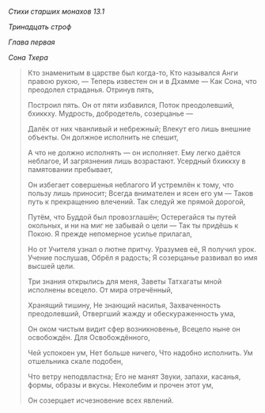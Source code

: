*Стихи старших монахов 13\.1*

*Тринадцать строф*

*Глава первая*

*Сона Тхера*

> Кто знаменитым в царстве был когда\-то,
> Кто назывался Анги правою рукою, —
> Теперь известен он и в Дхамме —
> Как Сона, что преодолел страданья\.
> Отринув пять,
>
> Построил пять\.
> Он от пяти избавился,
> Поток преодолевший, бхиккху\.
> Мудрость, добродетель, созерцанье —
>
> Далёк от них чванливый и небрежный;
> Влекут его лишь внешние объекты\.
> Он должное исполнить не спешит,
>
> А что не должно исполнять — он исполняет\.
> Ему легко даётся неблагое,
> И загрязнения лишь возрастают\.
> Усердный бхиккху в памятовании пребывает,
>
> Он избегает совершенья неблагого
> И устремлён к тому, что пользу лишь приносит;
> Всегда внимателен и ясен его ум —
> Таков путь к прекращению влечений\.
> Так следуй же прямой дорогой,
>
> Путём, что Буддой был провозглашён;
> Остерегайся ты путей окольных, и ни на миг не забывай о цели —
> Так ты придёшь к Покою\.
> Я прежде непомерное усилье прилагал,
>
> Но от Учителя узнал о лютне притчу\.
> Уразумев её,
> Я получил урок\.
> Учение послушав,
> Обрёл я радость;
> Я созерцанье развивал во имя высшей цели\.
>
> Три знания открылись для меня,
> Заветы Татхагаты мной исполнены всецело\.
> От мира отречённый,
>
> Хранящий тишину,
> Не знающий насилья,
> Захваченность преодолевший,
> Отвергший жажду и обескураженность ума,
>
> Он оком чистым видит сфер возникновенье,
> Всецело ныне он освобождён\.
> Для Освобождённого,
>
> Чей успокоен ум,
> Нет больше ничего,
> Что надобно исполнить\.
> Ум отшельника скале подобен,
>
> Что ветру неподвластна;
> Его не манят
> Звуки, запахи, касанья, формы, образы и вкусы\.
> Неколебим и прочен этот ум,
>
> Он созерцает исчезновение всех явлений\.